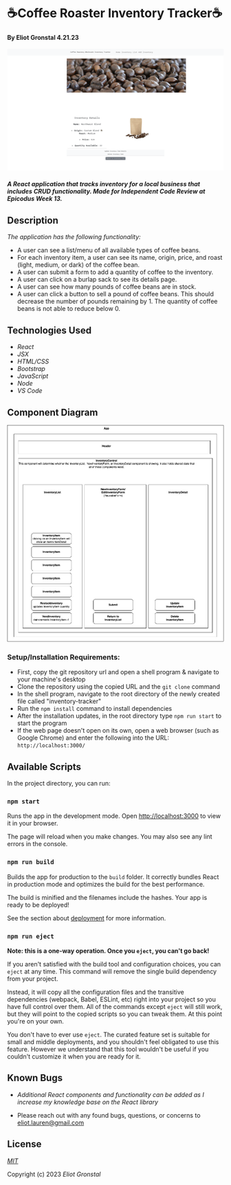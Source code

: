 # ☕️Coffee Roaster Inventory Tracker☕️

#### By Eliot Gronstal 4.21.23

![CoffeeRoaster](CoffeeRoaster.png)

#### _A React application that tracks inventory for a local business that includes CRUD functionality. Made for Independent Code Review at Epicodus Week 13._
## Description
_The application has the following functionality:_

* A user can see a list/menu of all available types of coffee beans.
* For each inventory item, a user can see its name, origin, price, and roast (light, medium, or dark) of the coffee bean.
* A user can submit a form to add a quantity of coffee to the inventory.
* A user can click on a burlap sack to see its details page.
* A user can see how many pounds of coffee beans are in stock.
* A user can click a button to sell a pound of coffee beans. This should decrease the number of pounds remaining by 1. The quantity of coffee beans is not able to reduce below 0.

## Technologies Used

* _React_
* _JSX_
* _HTML/CSS_
* _Bootstrap_
* _JavaScript_
* _Node_
* _VS Code_

## Component Diagram

![component diagram](inventory-tracker-diagram.jpg)

### Setup/Installation Requirements:

* First, copy the git repository url and open a shell program & navigate to your machine's desktop
* Clone the repository using the copied URL and the `git clone` command
* In the shell program, navigate to the root directory of the newly created file called "inventory-tracker"
* Run the `npm install` command to install dependencies
* After the installation updates, in the root directory type `npm run start` to start the program
* If the web page doesn't open on its own, open a web browser (such as Google Chrome) and enter the following into the URL: `http://localhost:3000/`

## Available Scripts

In the project directory, you can run:

### `npm start`

Runs the app in the development mode.
Open [http://localhost:3000](http://localhost:3000) to view it in your browser.

The page will reload when you make changes.
You may also see any lint errors in the console.

### `npm run build`

Builds the app for production to the `build` folder.
It correctly bundles React in production mode and optimizes the build for the best performance.

The build is minified and the filenames include the hashes.
Your app is ready to be deployed!

See the section about [deployment](https://facebook.github.io/create-react-app/docs/deployment) for more information.

### `npm run eject`

**Note: this is a one-way operation. Once you `eject`, you can't go back!**

If you aren't satisfied with the build tool and configuration choices, you can `eject` at any time. This command will remove the single build dependency from your project.

Instead, it will copy all the configuration files and the transitive dependencies (webpack, Babel, ESLint, etc) right into your project so you have full control over them. All of the commands except `eject` will still work, but they will point to the copied scripts so you can tweak them. At this point you're on your own.

You don't have to ever use `eject`. The curated feature set is suitable for small and middle deployments, and you shouldn't feel obligated to use this feature. However we understand that this tool wouldn't be useful if you couldn't customize it when you are ready for it.

## Known Bugs

* _Additional React components and functionality can be added as I increase my knowledge base on the React library_

* Please reach out with any found bugs, questions, or concerns to [eliot.lauren@gmail.com](eliot.lauren@gmail.com)

## License

_[MIT](https://opensource.org/license/mit/)_

Copyright (c) 2023 _Eliot Gronstal_
